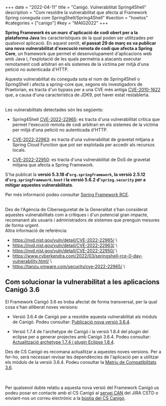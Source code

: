 +++
date = "2022-04-11"
title = "Canigó. Vulnerabilitat Spring4Shell"
description = "Com resoldre la vulnerabilitat que afecta al Framework Spring coneguda com SpringShell/Spring4Shell"
#section = "howtos"
#categories  = ["canigo"]
#key = "MAIG2022"
+++

**Spring Framework és un marc d'aplicació de codi obert per a la plataforma Java** les característiques de la qual poden
ser utilitzades per qualsevol aplicació. En aquest sentit, **el passat 29 de març es va publicar una nova vulnerabilitat
d'execució remota de codi que afecta a Spring Core**, un framework que permet el desenvolupament d'aplicacions web amb
Java i, l'explotació de les quals permetria a atacants executar remotament codi arbitrari en els sistemes de la víctima
per mitjà d'una petició no autenticada d'HTTP.

Aquesta vulnerabilitat és coneguda sota el nom de Spring4Shell o SpringShell i afecta a spring-core que, segons els investigadors
de Praetorian, es tracta d'un bypass per a una CVE més antiga [CVE-2010-1622](https://cve.mitre.org/cgi-bin/cvename.cgi?name=CVE-2010-1622)
que, a causa d'una característica de JDK9, pot haver estat restablerta.

<br/>
Les vulnerabilitats detectades són les següents:

- Spring4Shell [CVE-2022-22965](https://cve.mitre.org/cgi-bin/cvename.cgi?name=CVE-2022-22965): es tracta d'una vulnerabilitat
crítica que permet l'execució remota de codi arbitrari en els sistemes de la víctima per mitjà d'una petició no autenticada d'HTTP.

- [CVE-2022-22963](https://cve.mitre.org/cgi-bin/cvename.cgi?name=CVE-2022-22963): es tracta d'una vulnerabilitat de gravetat mitjana
a Spring Cloud Function que pot ser explotada per accedir als recursos locals.

- [CVE-2022-22950](https://cve.mitre.org/cgi-bin/cvename.cgi?name=CVE-2022-22950): es tracta d'una vulnerabilitat de DoS de
gravetat mitjana que afecta a Spring Framework.

S'ha publicat la **versió 5.3.18 d'`org.springframework`, la versió 2.5.12 d'`org.springframework.boot` i la versió 5.6.2 d'`spring.security`
per a mitigar aquestes vulnerabilitats**.

Per més informació podeu consultar [Spring Framework RCE](https://spring.io/blog/2022/03/31/spring-framework-rce-early-announcement).

<br/>
Des de l'Agència de Ciberseguretat de la Generalitat s'han considerat aquestes vulnerabilitats com a crítiques i d'un potencial
gran impacte, recomanant als usuaris i administradors de sistemes que prenguin mesures de forma urgent.

<br/>
Altra informació de referència:

* <https://nvd.nist.gov/vuln/detail/CVE-2022-22965/> \
* <https://nvd.nist.gov/vuln/detail/CVE-2022-22963/> \
* <https://nvd.nist.gov/vuln/detail/CVE-2022-22950/> \
* <https://www.cyberkendra.com/2022/03/springshell-rce-0-day-vulnerability.html/> \
* <https://tanzu.vmware.com/security/cve-2022-22965/> \

## Com solucionar la vulnerabilitat a les aplicacions Canigó 3.6

El Framework Canigó 3.6 es troba afectat de forma transversal, per la qual cosa s'han alliberat noves versions:

* Versió 3.6.4 de Canigó per a resoldre aquesta vulnerabilitat als mòduls de Canigó.
Podeu consultar: [Publicació nova versió 3.6.4](/noticies/2022-04-11-CAN-actualitzacio-canigo-3_6_4).

* Versió 1.7.4 de l'archetype de Canigó i la versió 1.8.4 del plugin del eclipse per a generar projectes amb Canigó 3.6.4.
Podeu consultar: [Actualització archetype 1.7.4 i plugin Eclipse 1.8.4](/noticies/2022-04-11-CAN-Actualitzacio_archetype_1_7_4_plugin_eclipse_1_8_4/).

Des de CS Canigó es recomana actualitzar a aquestes noves versions. Per a fer-ho, serà necessari revisar les dependències de l'aplicació
per a utilitzar els mòduls de la versió 3.6.4. Podeu consultar la [Matriu de Compatibilitats 3.6](/canigo-download-related/matrius-compatibilitats/canigo-36/).

<br/><br/>
Per qualsevol dubte relatiu a aquesta nova versió del Framework Canigó us podeu posar en contacte amb el CS Canigó
al [servei CAN](https://cstd.ctti.gencat.cat/jiracstd/projects/CAN) del JIRA CSTD o enviant-nos un correu electrònic
a la [bústia del CS Canigó](mailto:oficina-tecnica.canigo.ctti@gencat.cat).